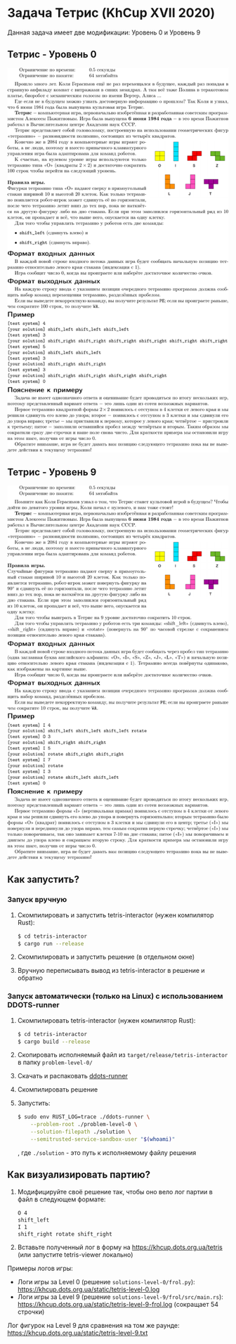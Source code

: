 # Задача Тетрис (KhCup XVII 2020)

Данная задача имеет две модификации: Уровень 0 и Уровень 9


## Тетрис - Уровень 0

![Условие задачи Тетрис - Уровень 0](problem-level-0.png)


## Тетрис - Уровень 9

![Условие задачи Тетрис - Уровень 9](problem-level-9.png)


## Как запустить?

### Запуск вручную

1. Скомпилировать и запустить tetris-interactor (нужен компилятор Rust):

    ```bash
    $ cd tetris-interactor
    $ cargo run --release
    ```
2. Скомпилировать и запустить решение (в отдельном окне)
3. Вручную переписывать вывод из tetris-interactor в решение и обратно


### Запуск автоматически (только на Linux) с использованием DDOTS-runner

1. Скомпилировать tetris-interactor (нужен компилятор Rust):

    ```bash
    $ cd tetris-interactor
    $ cargo build --release
    ```
2. Скопировать исполняемый файл из `target/release/tetris-interactor` в папку `problem-level-0/`
3. Скачать и распаковать [ddots-runner](https://gitlab.com/dots.org.ua/ddots-runner/-/jobs/343795772/artifacts/download)
4. Скомпилировать решение
5. Запустить:

    ```bash
    $ sudo env RUST_LOG=trace ./ddots-runner \
        --problem-root ./problem-level-0 \
        --solution-filepath ./solution \
        --semitrusted-service-sandbox-user "$(whoami)"
    ```

    , где `./solution` - это путь к исполняемому файлу решения


## Как визуализировать партию?

1. Модифицируйте своё решение так, чтобы оно вело лог партии в файл в следующем формате:

    ```
    O 4
    shift_left
    I 1
    shift_right rotate shift_right
    ```
2. Вставьте полученный лог в форму на https://khcup.dots.org.ua/tetris (или запустите tetris-viewer локально)

Примеры логов игры:
* Логи игры за Level 0 (решение `solutions-level-0/frol.py`): https://khcup.dots.org.ua/static/tetris-level-0.log
* Логи игры за Level 9 (решение `solutions-level-9/frol/src/main.rs`): https://khcup.dots.org.ua/static/tetris-level-9-frol.log (сокращает 54 строчки)

Лог фигурок на Level 9 для сравнения на том же раунде: https://khcup.dots.org.ua/static/tetris-level-9.txt

